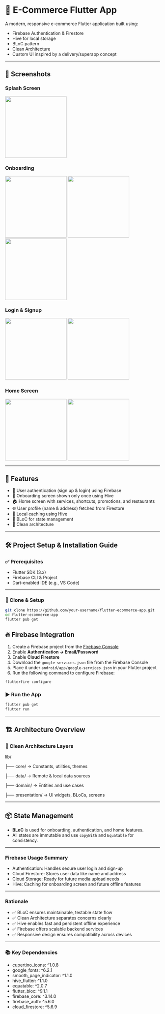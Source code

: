 # 🛒 E-Commerce Flutter App

A modern, responsive e-commerce Flutter application built using:
- Firebase Authentication & Firestore
- Hive for local storage
- BLoC pattern
- Clean Architecture
- Custom UI inspired by a delivery/superapp concept

---

## 📸 Screenshots

### Splash Screen  
<img src="screenshots/splash_screen.png" width="200"/>

### Onboarding  
<img src="screenshots/onboarding-1.png" width="200"/>
<img src="screenshots/onboarding-2.png" width="200"/>
<img src="screenshots/onboarding-3.png" width="200"/>

### Login & Signup  
<img src="screenshots/login.png" width="200"/>
<img src="screenshots/signup.png" width="200"/>

### Home Screen  
<img src="screenshots/home-1.png" width="200"/>
<img src="screenshots/home-2.png" width="200"/>

---

## 🚀 Features

- 🔐 User authentication (sign up & login) using Firebase
- 🧭 Onboarding screen shown only once using Hive
- 🏠 Home screen with services, shortcuts, promotions, and restaurants
- 🌐 User profile (name & address) fetched from Firestore
- 🎯 Local caching using Hive
- 🧱 BLoC for state management
- 🧼 Clean architecture

---

## 🛠 Project Setup & Installation Guide

### ✅ Prerequisites

- Flutter SDK (3.x)
- Firebase CLI & Project
- Dart-enabled IDE (e.g., VS Code)

---
### 🔧 Clone & Setup

```bash
git clone https://github.com/your-username/flutter-ecommerce-app.git
cd flutter-ecommerce-app
flutter pub get
```

## 🔥 Firebase Integration

1. Create a Firebase project from the [Firebase Console](https://console.firebase.google.com/)
2. Enable **Authentication → Email/Password**
3. Enable **Cloud Firestore**
4. Download the `google-services.json` file from the Firebase Console
5. Place it under `android/app/google-services.json` in your Flutter project
6. Run the following command to configure Firebase:

 ```bash
flutterfire configure
```

### ▶️ Run the App
```bash
flutter pub get
flutter run
```

---

## 🏗 Architecture Overview

### 📂 Clean Architecture Layers

lib/

├── core/ → Constants, utilities, themes

├── data/ → Remote & local data sources

├── domain/ → Entities and use cases

├── presentation/ → UI widgets, BLoCs, screens


---

## 📦 State Management

- **BLoC** is used for onboarding, authentication, and home features.
- All states are immutable and use `copyWith` and `Equatable` for consistency.

---

### Firebase Usage Summary
  - Authentication: Handles secure user login and sign-up
  - Cloud Firestore: Stores user data like name and address 
  - Cloud Storage: Ready for future media upload needs
  - Hive: Caching for onboarding screen and future offline features
   
---

 ###  Rationale
 - ✅ BLoC ensures maintainable, testable state flow
 - ✅ Clean Architecture separates concerns clearly
 - ✅ Hive enables fast and persistent offline experience
 - ✅ Firebase offers scalable backend services
 - ✅ Responsive design ensures compatibility across devices

---

### 📚 Key Dependencies
 - cupertino_icons: ^1.0.8
 - google_fonts: ^6.2.1
 - smooth_page_indicator: ^1.1.0
 - hive_flutter: ^1.1.0
 - equatable: ^2.0.7
 - flutter_bloc: ^9.1.1
 - firebase_core: ^3.14.0
 - firebase_auth: ^5.6.0
 - cloud_firestore: ^5.6.9


